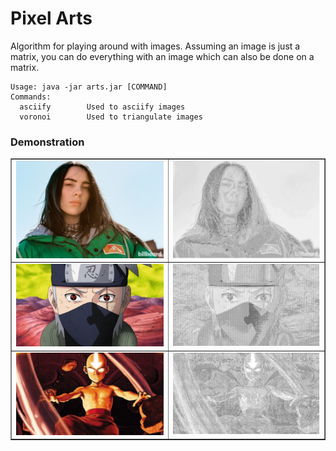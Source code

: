 # Pixel Arts

Algorithm for playing around with images. Assuming an image is just a matrix, you can do everything with an image which can
also be done on a matrix.

```
Usage: java -jar arts.jar [COMMAND]
Commands:
  asciify        Used to asciify images
  voronoi        Used to triangulate images
```

### Demonstration

<table border="1" width="100%">
    <tr>
        <td><img src="images/eilish.jpg" width="500"></td>
        <td><img src="images/eilish-output.png" width="500"></td>
    </tr>
    <tr>
        <td><img src="images/kakashi.jpg" width="500"></td>
        <td><img src="images/kakashi-output.png" width="500"></td>
    </tr>
    <tr>
        <td><img src="images/aang.png" width="500"></td>
        <td><img src="images/aang-output.png" width="500"></td>
    </tr>
</table>


